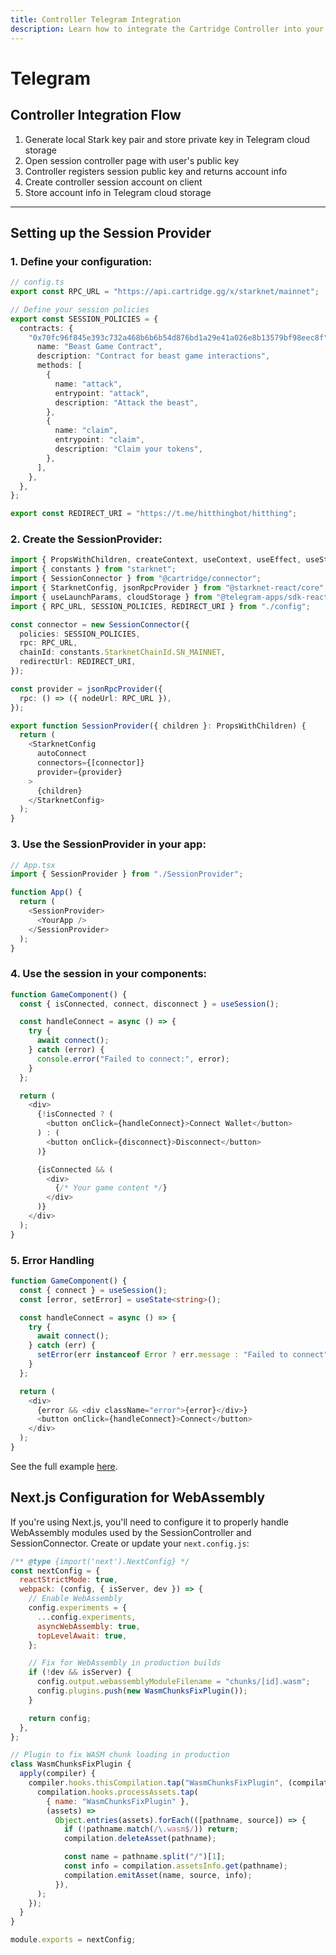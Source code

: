 ```yaml
---
title: Controller Telegram Integration
description: Learn how to integrate the Cartridge Controller into your Telegram Mini App, including setup, configuration, and usage examples.
---
```


# Telegram

## Controller Integration Flow

1.  Generate local Stark key pair and store private key in Telegram cloud storage
2.  Open session controller page with user's public key
3.  Controller registers session public key and returns account info
4.  Create controller session account on client
5.  Store account info in Telegram cloud storage

* * *

## Setting up the Session Provider

### 1. Define your configuration:

```typescript
// config.ts
export const RPC_URL = "https://api.cartridge.gg/x/starknet/mainnet";

// Define your session policies
export const SESSION_POLICIES = {
  contracts: {
    "0x70fc96f845e393c732a468b6b6b54d876bd1a29e41a026e8b13579bf98eec8f": {
      name: "Beast Game Contract",
      description: "Contract for beast game interactions",
      methods: [
        {
          name: "attack",
          entrypoint: "attack",
          description: "Attack the beast",
        },
        {
          name: "claim",
          entrypoint: "claim",
          description: "Claim your tokens",
        },
      ],
    },
  },
};

export const REDIRECT_URI = "https://t.me/hitthingbot/hitthing";
```

### 2. Create the SessionProvider:

```typescript
import { PropsWithChildren, createContext, useContext, useEffect, useState } from "react";
import { constants } from "starknet";
import { SessionConnector } from "@cartridge/connector";
import { StarknetConfig, jsonRpcProvider } from "@starknet-react/core";
import { useLaunchParams, cloudStorage } from "@telegram-apps/sdk-react";
import { RPC_URL, SESSION_POLICIES, REDIRECT_URI } from "./config";

const connector = new SessionConnector({
  policies: SESSION_POLICIES,
  rpc: RPC_URL,
  chainId: constants.StarknetChainId.SN_MAINNET,
  redirectUrl: REDIRECT_URI,
});

const provider = jsonRpcProvider({
  rpc: () => ({ nodeUrl: RPC_URL }),
});

export function SessionProvider({ children }: PropsWithChildren) {
  return (
    <StarknetConfig
      autoConnect
      connectors={[connector]}
      provider={provider}
    >
      {children}
    </StarknetConfig>
  );
}
```

### 3. Use the SessionProvider in your app:

```typescript
// App.tsx
import { SessionProvider } from "./SessionProvider";

function App() {
  return (
    <SessionProvider>
      <YourApp />
    </SessionProvider>
  );
}
```

### 4. Use the session in your components:

```typescript
function GameComponent() {
  const { isConnected, connect, disconnect } = useSession();

  const handleConnect = async () => {
    try {
      await connect();
    } catch (error) {
      console.error("Failed to connect:", error);
    }
  };

  return (
    <div>
      {!isConnected ? (
        <button onClick={handleConnect}>Connect Wallet</button>
      ) : (
        <button onClick={disconnect}>Disconnect</button>
      )}

      {isConnected && (
        <div>
          {/* Your game content */}
        </div>
      )}
    </div>
  );
}
```

### 5. Error Handling

```typescript
function GameComponent() {
  const { connect } = useSession();
  const [error, setError] = useState<string>();

  const handleConnect = async () => {
    try {
      await connect();
    } catch (err) {
      setError(err instanceof Error ? err.message : "Failed to connect");
    }
  };

  return (
    <div>
      {error && <div className="error">{error}</div>}
      <button onClick={handleConnect}>Connect</button>
    </div>
  );
}
```

See the full example [here](https://github.com/cartridge-gg/beast-slayers).

## Next.js Configuration for WebAssembly

If you're using Next.js, you'll need to configure it to properly handle WebAssembly modules used by the SessionController and SessionConnector. Create or update your `next.config.js`:

```javascript
/** @type {import('next').NextConfig} */
const nextConfig = {
  reactStrictMode: true,
  webpack: (config, { isServer, dev }) => {
    // Enable WebAssembly
    config.experiments = {
      ...config.experiments,
      asyncWebAssembly: true,
      topLevelAwait: true,
    };

    // Fix for WebAssembly in production builds
    if (!dev && isServer) {
      config.output.webassemblyModuleFilename = "chunks/[id].wasm";
      config.plugins.push(new WasmChunksFixPlugin());
    }

    return config;
  },
};

// Plugin to fix WASM chunk loading in production
class WasmChunksFixPlugin {
  apply(compiler) {
    compiler.hooks.thisCompilation.tap("WasmChunksFixPlugin", (compilation) => {
      compilation.hooks.processAssets.tap(
        { name: "WasmChunksFixPlugin" },
        (assets) =>
          Object.entries(assets).forEach(([pathname, source]) => {
            if (!pathname.match(/\.wasm$/)) return;
            compilation.deleteAsset(pathname);

            const name = pathname.split("/")[1];
            const info = compilation.assetsInfo.get(pathname);
            compilation.emitAsset(name, source, info);
          }),
      );
    });
  }
}

module.exports = nextConfig;
```
